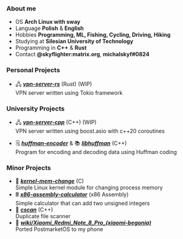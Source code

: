 ### About me
- OS **Arch Linux with sway**
- Language **Polish** & **English**
- Hobbies **Programming, ML, Fishing, Cycling, Driving, Hiking**
- Studying at **Silesian University of Technology**
- Programming in **C++** & **Rust**
- Contact **@skyflighter:matrix.org**, **michalskyf#0824**

### Personal Projects
- 🖧 [***vpn-server-rs***](https://github.com/michaelskyf/vpn-server-rs) (Rust) (WIP)<br>
   VPN server written using Tokio framework

### University Projects
- 🖧 [***vpn-server-cpp***](https://github.com/michaelskyf/vpn-server-cpp) (C++) (WIP)<br>
   VPN server written using boost.asio with c++20 coroutines
   
- 🗒️ [***huffman-encoder***](https://github.com/michaelskyf/huffman-encoder) & 📚 [***libhuffman***](https://github.com/michaelskyf/libhuffman) (C++)<br>
   Program for encoding and decoding data using Huffman coding

### Minor Projects
- 🐧 [***kernel-mem-change***](https://github.com/michaelskyf/kernel-mem-change) (C)<br>
  Simple Linux kernel module for changing process memory
- 🖩 [***x86-assembly-calculator***](https://github.com/michaelskyf/x86-assembly-calculator) (x86 Assembly)<br>
  Simple calculator that can add two unsigned integers
- 📁 [***cscan***](https://github.com/michaelskyf/cscan) (C++)<br>
  Duplicate file scanner
- 📱 [***wiki/Xiaomi_Redmi_Note_8_Pro_(xiaomi-begonia)***](https://wiki.postmarketos.org/wiki/Xiaomi_Redmi_Note_8_Pro_(xiaomi-begonia)) <br>
  Ported PostmarketOS to my phone
